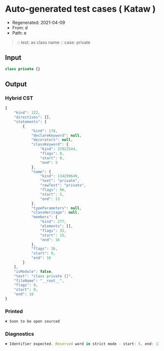 # Auto-generated test cases ( Kataw )
- Regenerated: 2021-04-09
- From: d
- Path: e
> :: test: as class name
> :: case: private
## Input

`````js
class private {}
`````

## Output

### Hybrid CST

```javascript
{
    "kind": 122,
    "directives": [],
    "statements": [
        {
            "kind": 178,
            "declareKeyword": null,
            "decorators": null,
            "classKeyword": {
                "kind": 37822544,
                "flags": 0,
                "start": 0,
                "end": 5
            },
            "name": {
                "kind": 134299649,
                "text": "private",
                "rawText": "private",
                "flags": 96,
                "start": 5,
                "end": 13
            },
            "typeParameters": null,
            "classHeritage": null,
            "members": {
                "kind": 277,
                "elements": [],
                "flags": 32,
                "start": 15,
                "end": 16
            },
            "flags": 16,
            "start": 0,
            "end": 16
        }
    ],
    "isModule": false,
    "text": "class private {}",
    "fileName": "__root__",
    "flags": 0,
    "start": 0,
    "end": 16
}
```

### Printed

```javascript
✖ Soon to be open sourced
```

### Diagnostics

```javascript
✖ Identifier expected. Reserved word in strict mode - start: 5, end: 13

```

